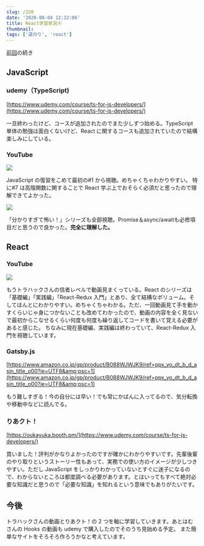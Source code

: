 ```yaml
---
slug: /220
date: '2020-08-04 12:32:06'
title: React学習状況④
thumbnail:
tags: ['道のり', 'react']
---
```

[前回](https://totolog34.com/201/)の続き

## JavaScript

### udemy（TypeScript)

[https://www.udemy.com/course/ts-for-js-developers/](https://www.udemy.com/course/ts-for-js-developers/)

一旦終わったけど、コースが追加されたのでまた少しずつ始める。TypeScript 単体の勉強は面白くないけど、React に関するコースも追加されていたので結構楽しみにしている。

### YouTube

[![](https://img.youtube.com/vi/B624WCMhLfA/0.jpg)](https://www.youtube.com/watch?v=B624WCMhLfA)

JavaScript の復習をこめて最初の#1 から視聴。めちゃくちゃわかりやすい。
特に#7 は高階関数に関することで React 学ぶ上でおそらく必須だと思ったので理解できてよかった。

[![](https://img.youtube.com/vi/Vhnz1V-v1cU/0.jpg)](https://www.youtube.com/watch?v=Vhnz1V-v1cU)

「分かりすぎて怖い！」シリーズも全部視聴。Promise＆async/awaitも必修項目だと思うので良かった。**完全に理解した。**

## React

### YouTube

[![](https://img.youtube.com/vi/Otrc2zAlJyM/0.jpg)](https://www.youtube.com/watch?v=Otrc2zAlJyM)

もうトラハックさんの信者レベルで動画見まくっている。React のシリーズは「基礎編」「実践編」「React-Redux 入門」とあり、全て結構なボリューム。そしてほんとにわかりやすい。めちゃくちゃわかる。ただ、一回動画見て手を動かすくらいじゃ身につかないことも改めてわかったので、動画の内容を全く見ないで最初からこなせるくらい何度も何度も繰り返してコードを書いて覚える必要があると感じた。
ちなみに現在基礎編、実践編は終わっていて、React-Redux 入門を視聴しています。

### Gatsby.js

[https://www.amazon.co.jp/gp/product/B088WJWJK9/ref=ppx_yo_dt_b_d_asin_title_o00?ie=UTF8&amp;psc=1](https://www.amazon.co.jp/gp/product/B088WJWJK9/ref=ppx_yo_dt_b_d_asin_title_o00?ie=UTF8&amp;psc=1)

もう難しすぎる！今の自分には早い！でも常にかばんに入ってるので、気分転換や移動中などに読んでる。

### りあクト！

[https://oukayuka.booth.pm/](https://www.udemy.com/course/ts-for-js-developers/)

買いました！評判がかなりよかったのですが確かにわかりやすいです。先輩後輩のやり取りというストーリー性もあって、実務での使い方のイメージが少しつきやすい。ただし JavaScript をしっかりわかっていないとすぐに迷子になるので、わからないところは都度調べる必要があります。とはいってもすべて絶対必要な知識だと思うので「必要な知識」を知れるという意味でもありがたいです。

## 今後

トラハックさんの動画とりあクト！の 2 つを軸に学習していきます。あとはむさんの Hooks の動画も udemy で購入したのでそのうち見始める予定。
また簡単なサイトをそろそろ作ろうかなと考えています。
